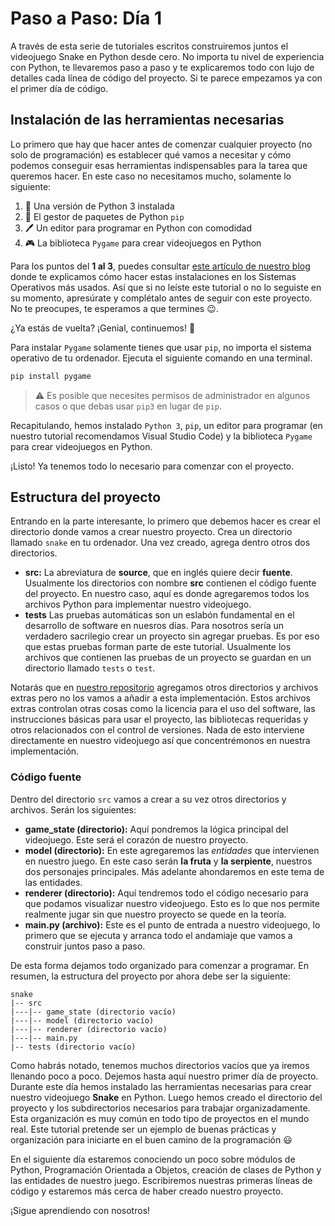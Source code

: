 # Paso a Paso: Día 1

A través de esta serie de tutoriales escritos construiremos juntos el videojuego Snake en Python desde cero. No importa tu nivel de experiencia con Python, te llevaremos paso a paso y te explicaremos todo con lujo de detalles cada línea de código del proyecto. Si te parece empezamos ya con el primer día de código.

## Instalación de las herramientas necesarias

Lo primero que hay que hacer antes de comenzar cualquier proyecto (no solo de programación) es establecer qué vamos a necesitar y cómo podemos conseguir esas herramientas indispensables para la tarea que queremos hacer. En este caso no necesitamos mucho, solamente lo siguiente:

1. :snake: Una versión de Python 3 instalada
2. :book: El gestor de paquetes de Python `pip`
3. :pen: Un editor para programar en Python con comodidad
4. :video_game: La biblioteca `Pygame` para crear videojuegos en Python

Para los puntos del **1 al 3**, puedes consultar [este artículo de nuestro blog](https://blog.codexlacademy.com/guia-definitiva-para-instalar-python-pip-y-visual-studio-code) donde te explicamos cómo hacer estas instalaciones en los Sistemas Operativos más usados. Así que si no leíste este tutorial o no lo seguiste en su momento, apresúrate y complétalo antes de seguir con este proyecto. No te preocupes, te esperamos a que termines :wink:.

¿Ya estás de vuelta? ¡Genial, continuemos! :rocket:

Para instalar `Pygame` solamente tienes que usar `pip`, no importa el sistema operativo de tu ordenador. Ejecuta el siguiente comando en una terminal.

```bash
pip install pygame
```

>:warning: Es posible que necesites permisos de administrador en algunos casos o que debas usar `pip3` en lugar de `pip`.

Recapitulando, hemos instalado `Python 3`, `pip`, un editor para programar (en nuestro tutorial recomendamos Visual Studio Code) y la biblioteca `Pygame` para crear videojuegos en Python.

¡Listo! Ya tenemos todo lo necesario para comenzar con el proyecto.

## Estructura del proyecto

Entrando en la parte interesante, lo primero que debemos hacer es crear el directorio donde vamos a crear nuestro proyecto. Crea un directorio llamado `snake` en tu ordenador. Una vez creado, agrega dentro otros dos directorios.

* **src:** La abreviatura de **source**, que en inglés quiere decir **fuente**. Usualmente los directorios con nombre **src** contienen el código fuente del proyecto. En nuestro caso, aquí es donde agregaremos todos los archivos Python para implementar nuestro videojuego.
* **tests** Las pruebas automáticas son un eslabón fundamental en el desarrollo de software en nuesros días. Para nosotros sería un verdadero sacrilegio crear un proyecto sin agregar pruebas. Es por eso que estas pruebas forman parte de este tutorial. Usualmente los archivos que contienen las pruebas de un proyecto se guardan en un directorio llamado `tests` o `test`.

Notarás que en [nuestro repositorio](https://github.com/codexl-academy/snake) agregamos otros directorios y archivos extras pero no los vamos a añadir a esta implementación. Estos archivos extras controlan otras cosas como la licencia para el uso del software, las instrucciones básicas para usar el proyecto, las bibliotecas requeridas y otros relacionados con el control de versiones. Nada de esto interviene directamente en nuestro videojuego así que concentrémonos en nuestra implementación.

### Código fuente

Dentro del directorio `src` vamos a crear a su vez otros directorios y archivos. Serán los siguientes:

* **game_state (directorio):** Aquí pondremos la lógica principal del videojuego. Este será el corazón de nuestro proyecto.
* **model (directorio):** En este agregaremos las *entidades* que intervienen en nuestro juego. En este caso serán **la fruta** y **la serpiente**, nuestros dos personajes principales. Más adelante ahondaremos en este tema de las entidades.
* **renderer (directorio):** Aquí tendremos todo el código necesario para que podamos visualizar nuestro videojuego. Esto es lo que nos permite realmente jugar sin que nuestro proyecto se quede en la teoría.
* **main.py (archivo):** Este es el punto de entrada a nuestro videojuego, lo primero que se ejecuta y arranca todo el andamiaje que vamos a construir juntos paso a paso.

De esta forma dejamos todo organizado para comenzar a programar. En resumen, la estructura del proyecto por ahora debe ser la siguiente:

```plain
snake
|-- src
|---|-- game_state (directorio vacío)
|---|-- model (directorio vacío)
|---|-- renderer (directorio vacío)
|---|-- main.py
|-- tests (directorio vacío)
```

Como habrás notado, tenemos muchos directorios vacíos que ya iremos llenando poco a poco. Dejemos hasta aquí nuestro primer día de proyecto. Durante este día hemos instalado las herramientas necesarias para crear nuestro videojuego **Snake** en Python. Luego hemos creado el directorio del proyecto y los subdirectorios necesarios para trabajar organizadamente. Esta organización es muy común en todo tipo de proyectos en el mundo real. Este tutorial pretende ser un ejemplo de buenas prácticas y organización para iniciarte en el buen camino de la programación :smiley:

En el siguiente día estaremos conociendo un poco sobre módulos de Python, Programación Orientada a Objetos, creación de clases de Python y las entidades de nuestro juego. Escribiremos nuestras primeras líneas de código y estaremos más cerca de haber creado nuestro proyecto.

¡Sigue aprendiendo con nosotros!
